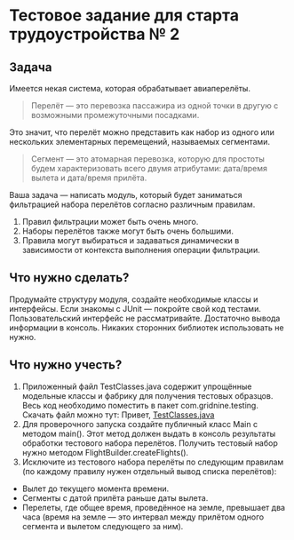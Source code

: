 # Тестовое задание для старта трудоустройства № 2
## Задача
Имеется некая система, которая обрабатывает авиаперелёты.

> Перелёт — это перевозка пассажира из одной точки в другую с возможными промежуточными посадками.

Это значит, что перелёт можно представить как набор из одного или нескольких элементарных перемещений, 
называемых сегментами.

> Сегмент — это атомарная перевозка, которую для простоты будем характеризовать всего двумя атрибутами: 
> дата/время вылета и дата/время прилёта.

Ваша задача — написать модуль, который будет заниматься фильтрацией набора перелётов согласно различным правилам.

1. Правил фильтрации может быть очень много.
2. Наборы перелётов также могут быть очень большими.
3. Правила могут выбираться и задаваться динамически в зависимости от контекста выполнения операции фильтрации.

## Что нужно сделать?

Продумайте структуру модуля, создайте необходимые классы и интерфейсы. 
Если знакомы с JUnit — покройте свой код тестами. Пользовательский интерфейс не рассматривайте. 
Достаточно вывода информации в консоль. Никаких сторонних библиотек использовать не нужно.

## Что нужно учесть?

1. Приложенный файл TestClasses.java содержит упрощённые модельные классы и фабрику для получения тестовых образцов. 
Весь код необходимо поместить в пакет com.gridnine.testing. Скачать файл можно тут: Привет, 
[TestClasses.java](https://drive.google.com/uc?export=download&id=1HXH31MNlJuKK0H4t0jM5IQmP18X5FhOX)
2. Для проверочного запуска создайте публичный класс Main c методом main(). 
Этот метод должен выдать в консоль результаты обработки тестового набора перелётов. 
Получить тестовый набор нужно методом FlightBuilder.createFlights().
3. Исключите из тестового набора перелёты по следующим правилам
(по каждому правилу нужен отдельный вывод списка перелётов):
- Вылет до текущего момента времени.
- Сегменты с датой прилёта раньше даты вылета.
- Перелеты, где общее время, проведённое на земле, превышает два часа 
(время на земле — это интервал между прилётом одного сегмента и вылетом следующего за ним).
